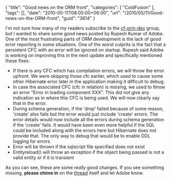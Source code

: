 {
	"title": "Good news on the ORM front",
	"categories": [
		"ColdFusion"
	],
	"tags": [],
	"date": "2010-05-11T08:05:00+06:00",
	"url": "/2010/05/11/Good-news-on-the-ORM-front",
	"guid": "3814"
}

I'm not sure how many of my readers subscribe to the <a href="http://groups.google.com/group/cf-orm-dev">cf-orm-dev</a> group, but I wanted to share some good news posted by Rupesh Kumar of Adobe. One of the most frustrating parts of ORM development is the lack of good error reporting in some situations. One of the worst culprits is the fact that a persistent CFC with an error will be ignored on startup. Rupesh said Adobe is working on improving this in the next update and specifically mentioned these fixes:

<ul>
<li>If there is any CFC which has compilation errors, we will throw the error upfront. We were skipping those cfc earlier, which used to cause some other Hibernate error later in the application making it difficult to debug. 
<li>In case the associated CFC (cfc in relation) is missing, we used to throw an error "Error in loading component XXX". This did not give any indication as in where this CFC is being used. We will now clearly say that in the error. 
<li>During schema generation, if the 'drop' failed because of some reason, 'create' also fails but the error would just include 'create' errors. The error details would now include all the errors during schema generation if the 'create' fails. It would have been even more helpful if the SQL could be included along with the errors here but Hibernate does not provide that. The only way to debug that would be to enable DDL logging for errors. 
<li>Error will be thrown if the sqlscript file specified does not exist 
<li>Entityreload() will throw an exception if the object being passed is not a valid entity or if it is transient 
</ul>

As you can see, these are some <i>really</i> good changes. If you see something missing, <b>please chime in</b> on the <a href="http://groups.google.com/group/cf-orm-dev/browse_thread/thread/374aa0cd977e18c5">thread</a> itself and let Adobe know.